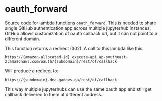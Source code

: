 # oauth_forward

Source code for lambda functions `oauth_forward`. This is needed to share single
GitHub authentication app across multiple jupyterhub instances. GitHub allows
customization of oauth callback url, but it can not point to a different domain.

This function returns a redirect (302). A call to this lambda like this:

`https://{amazon-allocated-id}.execute-api.ap-southeast-2.amazonaws.com/oauth/{subdomain}/rest/of/callback`

Will produce a redirect to:

`https://{subdomain}.dea.gadevs.ga/rest/of/callback`

This way multiple jupyterhubs can use the same oauth app and still get callback
delivered to them at different address.
